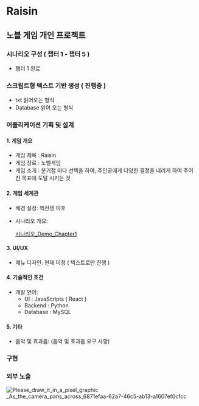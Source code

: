  # Raisin

## 노블 게임 개인 프로젝트
### 시나리오 구성 ( 챕터 1 - 챕터 5 )
- 챕터 1 완료
### 스크립트형 텍스트 기반 생성 ( 진행중 )
- txt 읽어오는 형식
- Database 읽어 오는 형식
### 어플리케이션 기획 및 설계
#### 1. 게임 개요
- 게임 제목 : Raisin
- 게임 장르 : 노벨게임
- 게임 소개 : 분기점 마다 선택을 하여, 주인공에게 다양한 결정을 내리게 하여 주어진 목표에 도달 시키는 것

#### 2. 게임 세계관
- 배경 설정: 핵전쟁 이후
- 시나리오 개요:
    
    [시나리오_Demo_Chapter1](https://curly-server-9a7.notion.site/_Demo_Chapter1-ee8e29098ff34ec5a0585ce2af3469c6)
    

#### 3. UI/UX
- 메뉴 디자인: 현재 미정 ( 텍스트로만 진행 )

#### 4. 기술적인 조건
- 개발 언어:
    - UI : JavaScripts ( React )
    - Backend : Python
    - Database : MySQL

#### 5. 기타
- 음악 및 효과음: (음악 및 효과음 요구 사항)

### 구현 

### 외부 노출


![Please_draw_it_in_a_pixel_graphic _As_the_camera_pans_across_6871efaa-62a7-46c5-ab13-a1607ef0cfcc](https://user-images.githubusercontent.com/77655831/236793197-504f0fa6-ef02-4e3a-98c9-ae008084bd0c.png)